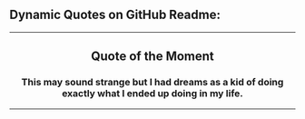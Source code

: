 ## Dynamic Quotes on GitHub Readme:

---

<h2 align='center'>Quote of the Moment</h2>
<h3 quote align='center'>This may sound strange but I had dreams as a kid of doing exactly what I ended up doing in my life.</h3 quote>

---

